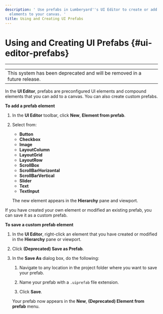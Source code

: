 ```yaml
---
description: ' Use prefabs in Lumberyard''s UI Editor to create or add preconfigured
  elements to your canvas. '
title: Using and Creating UI Prefabs
---
```

# Using and Creating UI Prefabs {#ui-editor-prefabs}


****

|  |
| --- |
| This system has been deprecated and will be removed in a future release\. |

In the **UI Editor**, prefabs are preconfigured UI elements and compound elements that you can add to a canvas\. You can also create custom prefabs\.

**To add a prefab element**

1. In the **UI Editor** toolbar, click **New**, **Element from prefab**\.

1. Select from:
   + **Button**
   + **Checkbox**
   + **Image**
   + **LayoutColumn**
   + **LayoutGrid**
   + **LayoutRow**
   + **ScrollBox**
   + **ScrollBarHorizontal**
   + **ScrollBarVertical**
   + **Slider**
   + **Text**
   + **TextInput**

   The new element appears in the **Hierarchy** pane and viewport\.



If you have created your own element or modified an existing prefab, you can save it as a custom prefab\.

**To save a custom prefab element**

1. In the **UI Editor**, right\-click an element that you have created or modified in the **Hierarchy** pane or viewport\.

1. Click **\(Deprecated\) Save as Prefab**\.

1. In the **Save As** dialog box, do the following:

   1. Navigate to any location in the project folder where you want to save your prefab\.

   1. Name your prefab with a `.uiprefab` file extension\.

   1. Click **Save**\.

   Your prefab now appears in the **New**, **\(Deprecated\) Element from prefab** menu\.
